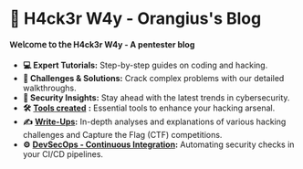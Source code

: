 # 👾 H4ck3r W4y - Orangius's Blog

#### 𝖶𝖾𝗅𝖼𝗈𝗆𝖾 𝗍𝗈 𝗍𝗁𝖾 H4ck3r W4y - A pentester blog



* **💻 Expert Tutorials:** Step-by-step guides on coding and hacking.
* **👾 Challenges & Solutions:** Crack complex problems with our detailed walkthroughs.
* **🔐 Security Insights:** Stay ahead with the latest trends in cybersecurity.
* **🛠️** [**Tools created**](broken-reference) **:** Essential tools to enhance your hacking arsenal.
* **✍️** [**Write-Ups**](broken-reference)**:** In-depth analyses and explanations of various hacking challenges and Capture the Flag (CTF) competitions.
* **⚙️** [**DevSecOps - Continuous Integration**](broken-reference)**:** Automating security checks in your CI/CD pipelines.

